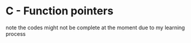 # C - Function pointers

note the codes might not be complete at the moment due to my  learning process
